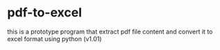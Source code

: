 # pdf-to-excel
this is a prototype program that extract pdf file content and convert it to excel format using python (v1.01)
